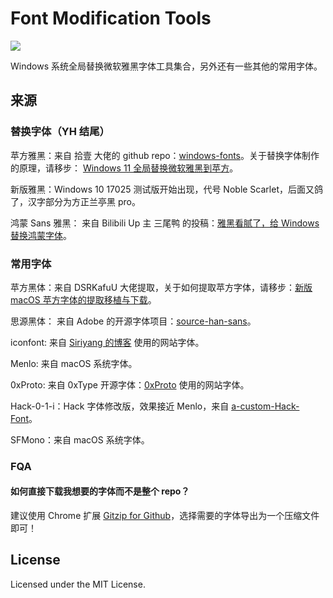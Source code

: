 # Font Modification Tools

![](https://jaywcjlove.github.io/sb/license/mit.svg)

Windows 系统全局替换微软雅黑字体工具集合，另外还有一些其他的常用字体。

## 来源

### 替换字体（YH 结尾）

苹方雅黑：来自 拾壹 大佬的 github repo：[windows-fonts](https://github.com/innei/windows-fonts)。关于替换字体制作的原理，请移步： [Windows 11 全局替换微软雅黑到苹方](https://blog.innei.ren/yahei-to-pingfang)。

新版雅黑：Windows 10 17025 测试版开始出现，代号 Noble Scarlet，后面又鸽了，汉字部分为方正兰亭黑 pro。

鸿蒙 Sans 雅黑： 来自 Bilibili Up 主 三尾鸭 的投稿：[雅黑看腻了，给 Windows 替换鸿蒙字体](https://www.bilibili.com/video/BV1DV4y1K7VF/?spm_id_from=333.337.search-card.all.click&vd_source=37e1ad5d5378a3da5d03f4e3116d9659)。

### 常用字体

苹方黑体：来自 DSRKafuU 大佬提取，关于如何提取苹方字体，请移步：[新版 macOS 苹方字体的提取移植与下载](https://blog.dsrkafuu.net/post/2020/extract-sf-pingfang/)。

思源黑体： 来自 Adobe 的开源字体项目：[source-han-sans](https://github.com/adobe-fonts/source-han-sans)。

iconfont: 来自 [Siriyang 的博客](https://blog.siriyang.cn/) 使用的网站字体。

Menlo: 来自 macOS 系统字体。

0xProto: 来自 0xType 开源字体：[0xProto](https://github.com/0xType/0xProto/tree/main) 使用的网站字体。

Hack-0-1-i：Hack 字体修改版，效果接近 Menlo，来自 [a-custom-Hack-Font](https://github.com/ghsgz/a-custom-Hack-Font)。

SFMono：来自 macOS 系统字体。

### FQA

#### 如何直接下载我想要的字体而不是整个 repo？

建议使用 Chrome 扩展 [Gitzip for Github](https://chromewebstore.google.com/detail/gitzip-for-github/ffabmkklhbepgcgfonabamgnfafbdlkn)，选择需要的字体导出为一个压缩文件即可！

## License

Licensed under the MIT License.
